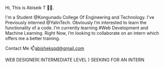 Hi, This is Abiseik T 👋🏻.

I'm a Student @Kongunadu College Of Engineering and Technology.
I've Previously interned @YalinTech. Obviously I’m interested to learn the functionality of a code.
I’m currently learning #Web Development and Machine Learning.
Right Now, I’m looking to collaborate on an intern which offers me a better training.

Contact Me 📫abishekspd@gmail.com

WEB DESIGNER( INTERMEDIATE LEVEL )
SEEKING FOR AN INTERN

